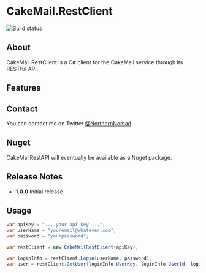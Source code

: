 # CakeMail.RestClient

[![Build status](https://ci.appveyor.com/api/projects/status/m8lsx7snrc5jdrdi?svg=true)](https://ci.appveyor.com/project/Jericho/cakemail-restclient)

## About

CakeMail.RestClient is a C# client for the CakeMail service through its RESTful API.

## Features


## Contact

You can contact me on Twitter [@NorthernNomad](https://twitter.com/northernnomad).

## Nuget

CakeMailRestAPI will eventually be available as a Nuget package.

## Release Notes

+ **1.0.0**    Initial release
 
## Usage

```csharp
var apiKey = "... your api key ...";
var userName = "youremail@whatever.com";
var password = "yourpassword";

var restClient = new CakeMailRestClient(apiKey);

var loginInfo = restClient.Login(userName, password);
var user = restClient.GetUser(loginInfo.UserKey, loginInfo.UserId, loginInfo.ClientId);
```

